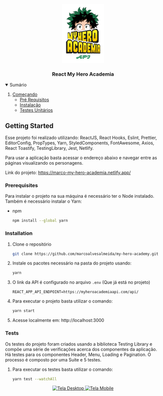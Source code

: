 <!-- PROJECT LOGO -->
<br />
<p align="center">
  <a href="https://marco-my-hero-academia.netlify.app/">
    <img src="src/assets/logo.png" alt="Logo" width="135">
  </a>

  <h3 align="center">React My Hero Academia</h3>
</p>



<!-- TABLE OF CONTENTS -->
<details open="open">
  <summary>Sumário</summary>
  <ol>
    <li>
      <a href="#getting-started">Começando</a>
      <ul>
        <li><a href="#prerequisites">Pré Requisitos</a></li>
        <li><a href="#installation">Instalação</a></li>
				<li><a href="#tests">Testes Unitários</a></li>
      </ul>
    </li>
  </ol>
</details>


<!-- GETTING STARTED -->
## Getting Started
Esse projeto foi realizado utilizando: ReactJS, React Hooks, Eslint, Prettier, EditorConfig, PropTypes, Yarn, StyledComponents, FontAwesome, Axios, React Toastify, TestingLibrary, Jest, Netlify.

Para usar a aplicação basta acessar o endereço abaixo e navegar entre as páginas visualizando os personagens.

Link do projeto: https://marco-my-hero-academia.netlify.app/

### Prerequisites

Para instalar o projeto na sua máquina é necessário ter o Node instalado. Também é necessário instalar o Yarn:
* npm
  ```sh
  npm install --global yarn
  ```

### Installation

1. Clone o repositório
	```sh
	git clone https://github.com/marcoalvesalmeida/my-hero-academy.git
	```
2. Instale os pacotes necessário na pasta do projeto usando:
	```sh
	yarn
	```
3. O link da API é configurado no arquivo `.env` (Que já está no projeto)
   ```JS
   REACT_APP_API_ENDPOINT=https://myheroacademiaapi.com/api/
   ```
4. Para executar o projeto basta utilizar o comando:
   ```sh
   yarn start
   ```
5. Acesse localmente em: http://localhost:3000

### Tests

Os testes do projeto foram criados usando a biblioteca Testing Library e compõe uma série de verificações acerca dos componentes da aplicação. Há testes para os componentes Header, Menu, Loading e Pagination. O processo é composto por uma Suite e 5 testes.

1. Para executar os testes basta utilizar o comando:
	```sh
	yarn test --watchAll
	```

<p align="center">
  <a href="https://marco-my-hero-academia.netlify.app/">
    <img src="https://i.ibb.co/prdwRcX/Sem-t-tulo2.png" alt="Tela Desktop" />
  </a>
	<a href="https://marco-my-hero-academia.netlify.app/">
		<img src="https://i.ibb.co/NpVrT6y/Sem-t-tulo.png" alt="Tela Mobile" />
	</a>
</p>



